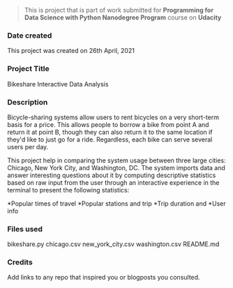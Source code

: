 >This is project that is part of work submitted for **Programming for Data Science with Python Nanodegree Program** course on **Udacity**

### Date created
This project was created on 26th April, 2021

### Project Title
Bikeshare Interactive Data Analysis

### Description
Bicycle-sharing systems allow users to rent bicycles on a very short-term basis for a price. This allows people to borrow a bike from point A and return it at point B, though they can also return it to the same location if they'd like to just go for a ride. Regardless, each bike can serve several users per day.

This project help in comparing the system usage between three large cities: Chicago, New York City, and Washington, DC. The system imports data and answer interesting questions about it by computing descriptive statistics based on raw input from the user through an interactive experience in the terminal to present the following statistics:

*Popular times of travel 
*Popular stations and trip
*Trip duration and 
*User info



### Files used
bikeshare.py
chicago.csv
new_york_city.csv
washington.csv
README.md

### Credits
Add links to any repo that inspired you or blogposts you consulted.

